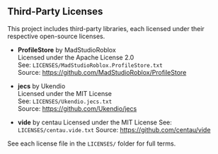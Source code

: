 ## Third-Party Licenses

This project includes third-party libraries, each licensed under their respective open-source licenses.

- **ProfileStore** by MadStudioRoblox  
  Licensed under the Apache License 2.0  
  See: `LICENSES/MadStudioRoblox.ProfileStore.txt`  
  Source: https://github.com/MadStudioRoblox/ProfileStore

- **jecs** by Ukendio  
  Licensed under the MIT License  
  See: `LICENSES/Ukendio.jecs.txt`  
  Source: https://github.com/Ukendio/jecs

- **vide** by centau 
  Licensed under the MIT License 
  See: `LICENSES/centau.vide.txt` 
  Source: https://github.com/centau/vide 

See each license file in the `LICENSES/` folder for full terms.

